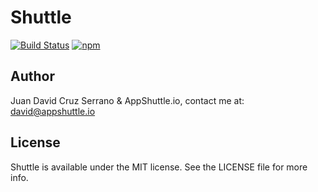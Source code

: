 # Shuttle

[![Build Status](https://travis-ci.org/AppShuttleInc/Shuttle.svg?branch=master)](https://travis-ci.org/AppShuttleInc/Shuttle) [![npm](https://img.shields.io/npm/l/@appshuttle.io/bell.svg?style=flat-square)](LICENSE)


## Author

Juan David Cruz Serrano & AppShuttle.io, contact me at: [david@appshuttle.io](mailto:david@appshuttle.io)

## License

Shuttle is available under the MIT license. See the LICENSE file for more info.
